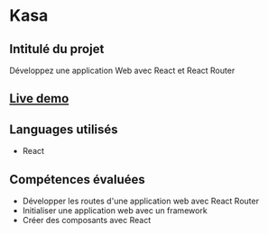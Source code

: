 # Kasa

## Intitulé du projet
Développez une application Web avec React et React Router

## [Live demo](https://timjn-kasa.netlify.app/)

## Languages utilisés 
 - React

## Compétences évaluées
- Développer les routes d'une application web avec React Router
- Initialiser une application web avec un framework
- Créer des composants avec React
